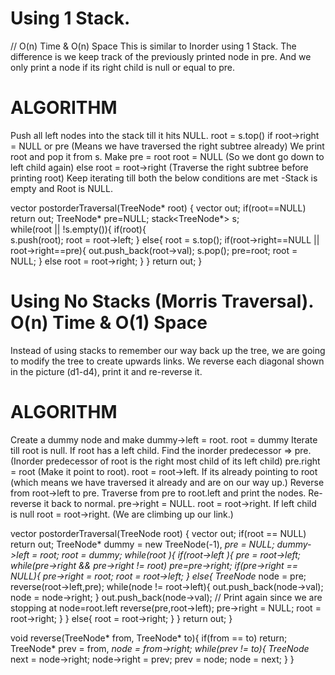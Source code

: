 # Using 1 Stack.
// O(n) Time & O(n) Space
This is similar to Inorder using 1 Stack. The difference is we keep track of the previously printed node in pre. And we only print a node if its right child is null or equal to pre.
# ALGORITHM
Push all left nodes into the stack till it hits NULL.
root = s.top()
if root->right = NULL or pre (Means we have traversed the right subtree already)
We print root and pop it from s.
Make pre = root
root = NULL (So we dont go down to left child again)
else
root = root->right (Traverse the right subtree before printing root)
Keep iterating till both the below conditions are met -Stack is empty and Root is NULL.

vector<int> postorderTraversal(TreeNode* root) {
		vector<int> out;
		if(root==NULL)
			return out;
		TreeNode* pre=NULL;
		stack<TreeNode*> s;      
		while(root || !s.empty()){
			if(root){				
				s.push(root);
				root = root->left;
			}
			else{
				root = s.top();
				if(root->right==NULL || root->right==pre){
				    out.push_back(root->val);
				    s.pop();
				    pre=root;
				    root = NULL;
				}
				else
				    root = root->right;
			}
		}
		return out;
	}
  
  # Using No Stacks (Morris Traversal). O(n) Time & O(1) Space
  Instead of using stacks to remember our way back up the tree, we are going to modify the tree to create upwards links. 
  We reverse each diagonal shown in the picture (d1-d4), print it and re-reverse it.
  # ALGORITHM
Create a dummy node and make dummy->left = root.
root = dummy
Iterate till root is null.
If root has a left child.
Find the inorder predecessor => pre. (Inorder predecessor of root is the right most child of its left child)
pre.right = root (Make it point to root).
root = root->left.
If its already pointing to root (which means we have traversed it already and are on our way up.)
Reverse from root->left to pre.
Traverse from pre to root.left and print the nodes.
Re-reverse it back to normal.
pre->right = NULL.
root = root->right.
If left child is null
root = root->right. (We are climbing up our link.)
  
vector<int> postorderTraversal(TreeNode root) {
	vector<int>  out;
	if(root == NULL)
		return out;
	TreeNode* dummy = new TreeNode(-1), *pre = NULL;
	dummy->left = root; root = dummy;
	while(root ){
		if(root->left ){
			pre = root->left;
			while(pre->right && pre->right != root)
				pre=pre->right;
			if(pre->right == NULL){
				pre->right = root;
				root = root->left;
			}
			else{
				TreeNode* node = pre;
				reverse(root->left,pre);
				while(node != root->left){
					out.push_back(node->val);
					node = node->right;
				}
				out.push_back(node->val);          // Print again since we are stopping at node=root.left
				reverse(pre,root->left);
				pre->right = NULL;
				root = root->right;
			}
		}
		else{
			root = root->right;
		}
	}
	return out;
}

void reverse(TreeNode* from, TreeNode* to){
    if(from == to)
        return;
    TreeNode* prev = from, *node = from->right;
    while(prev != to){
        TreeNode* next = node->right;
        node->right = prev;
        prev = node;
        node = next;
    }
} 
